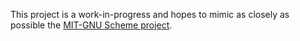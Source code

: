 This project is a work-in-progress and hopes to mimic as closely as possible the [MIT-GNU Scheme project](https://www.gnu.org/software/mit-scheme/).
